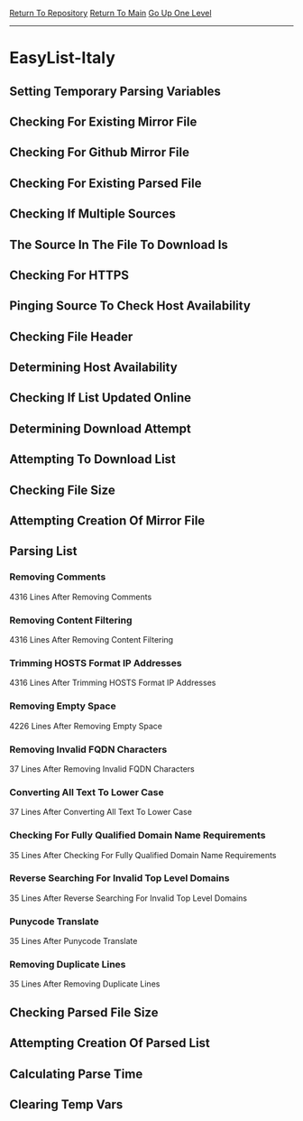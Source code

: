 [Return To Repository](https://github.com/deathbybandaid/piholeparser/)
[Return To Main](https://github.com/deathbybandaid/piholeparser/blob/master/RecentRunLogs/Mainlog.md)
[Go Up One Level](https://github.com/deathbybandaid/piholeparser/blob/master/RecentRunLogs/TopLevelScripts/30-Processing-External-Blacklists.md)
____________________________________
# EasyList-Italy
## Setting Temporary Parsing Variables
## Checking For Existing Mirror File
## Checking For Github Mirror File
## Checking For Existing Parsed File
## Checking If Multiple Sources
## The Source In The File To Download Is
## Checking For HTTPS
## Pinging Source To Check Host Availability
## Checking File Header
## Determining Host Availability
## Checking If List Updated Online
## Determining Download Attempt
## Attempting To Download List
## Checking File Size
## Attempting Creation Of Mirror File
## Parsing List
### Removing Comments
4316 Lines After Removing Comments
### Removing Content Filtering
4316 Lines After Removing Content Filtering
### Trimming HOSTS Format IP Addresses
4316 Lines After Trimming HOSTS Format IP Addresses
### Removing Empty Space
4226 Lines After Removing Empty Space
### Removing Invalid FQDN Characters
37 Lines After Removing Invalid FQDN Characters
### Converting All Text To Lower Case
37 Lines After Converting All Text To Lower Case
### Checking For Fully Qualified Domain Name Requirements
35 Lines After Checking For Fully Qualified Domain Name Requirements
### Reverse Searching For Invalid Top Level Domains
35 Lines After Reverse Searching For Invalid Top Level Domains
### Punycode Translate
35 Lines After Punycode Translate
### Removing Duplicate Lines
35 Lines After Removing Duplicate Lines
## Checking Parsed File Size
## Attempting Creation Of Parsed List
## Calculating Parse Time
## Clearing Temp Vars
